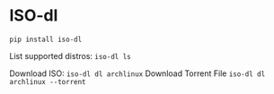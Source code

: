 # ISO-dl

`pip install iso-dl`

List supported distros: `iso-dl ls`

Download ISO: `iso-dl dl archlinux`
Download Torrent File `iso-dl dl archlinux --torrent`
